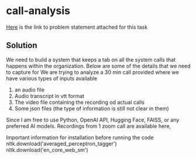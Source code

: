 # call-analysis
[Here](https://docs.google.com/document/d/1Lf6kHHWUKezEgMjx20Fdfb6Ko0-fegBpvhxNp2h6hrs/edit?tab=t.0) is the link to problem statement attached for this task

## Solution
We need to build a system that keeps a tab on all the system calls that happens within the organization. Below are some of the details that we need to capture for 
We are trying to analyze a 30 min call provided where we have various types of inputs available
1. an audio file
2. Audio transcript in vtt format
3. The video file containing the recording od actual calls
4. Some json files (the type of information is still not clear in them)

Since I am free to use Python, OpenAI API, Hugging Face, FAISS, or any preferred AI models.
Recordings from 1 zoom call are available here,

Important information for installation before running the code
nltk.download('averaged_perceptron_tagger')
nltk.download('en_core_web_sm')
